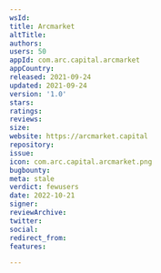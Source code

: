 ```yaml
---
wsId: 
title: Arcmarket
altTitle: 
authors: 
users: 50
appId: com.arc.capital.arcmarket
appCountry: 
released: 2021-09-24
updated: 2021-09-24
version: '1.0'
stars: 
ratings: 
reviews: 
size: 
website: https://arcmarket.capital
repository: 
issue: 
icon: com.arc.capital.arcmarket.png
bugbounty: 
meta: stale
verdict: fewusers
date: 2022-10-21
signer: 
reviewArchive: 
twitter: 
social: 
redirect_from: 
features: 

---
```


